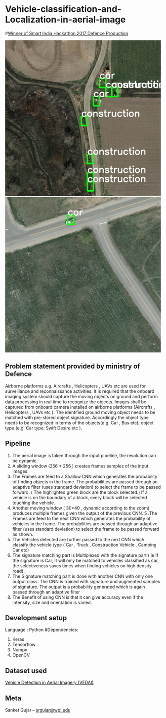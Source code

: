 # Vehicle-classification-and-Localization-in-aerial-image
#[Winner of Smart India Hackathon 2017 Defence Production](https://innovate.mygov.in/sih2017/)


![](main.png)
![](img2.png)
## Problem statement provided by ministry of Defence
Airborne platforms e.g. Aircrafts , Helicopters , UAVs etc are
used for surveillance and reconnaissance activities. It is
required that the onboard imaging system should capture the
moving objects on ground and perform data processing in
real time to recognize the objects. Images shall be captured
from onboard camera installed on airborne platforms
(Aircrafts , Helicopters , UAVs etc ). The identified ground
moving object needs to be matched with pre-stored object
signature. Accordingly the object type needs to be recognized
in terms of the objects(e.g. Car , Bus etc), object type (e.g.
Car type: Swift Desire etc ).


## Pipeline
1. The aerial image is taken through the input pipeline, the resolution can be dynamic.
2. A sliding window  (256 * 256 ) creates frames samples of the input images.
3. The Frames are feed to a Shallow CNN which generates the probability of finding objects in the frame. The probabilities are passed through an adaptive filter (uses standard deviation) to select the frame to be passed forward. ( The highlighted green block are the block selected.)
If a vehicle is on the boundary of a block, every block will be selected touching the  vehicle.  
4. Another moving window ( 30*40 , dynamic according to the zoom) produces multiple frames given the output of the previous CNN.
5 .The Frames are feed to the next CNN which generates the probability of vehicles in the frame. The probabilities are passed through an adaptive filter (uses standard deviation) to select the frame to be passed forward as shown.
6. The Vehicles detected are further passed to the next CNN which classify the vehicle type ( Car , Truck , Construction Vehicle , Camping Car etc)
7. The signature matching part is Multiplexed with the signature part ( ie If the signature is Car, It will only be matched to vehicles classified as car, the selectiveness saves times when finding vehicles on high density road).
8. The Signature matching part is done with another CNN with only one output class. The CNN is trained with signature and augmented samples of signature. The output is a probability generated which is again passed through an adaptive filter
9. The Benefit of using CNN is that it can give accuracy even if the intensity, size and orientation is varied.


## Development setup

Language  : Python
#Dependencies:
1. Keras
2. Tensorflow
3. Numpy
4. OpenCV


## Dataset used
[Vehicle Detection in Aerial Imagery (VEDAI)](https://downloads.greyc.fr/vedai/)  


## Meta
Sanket Gujar  – srgujar@wpi.edu




